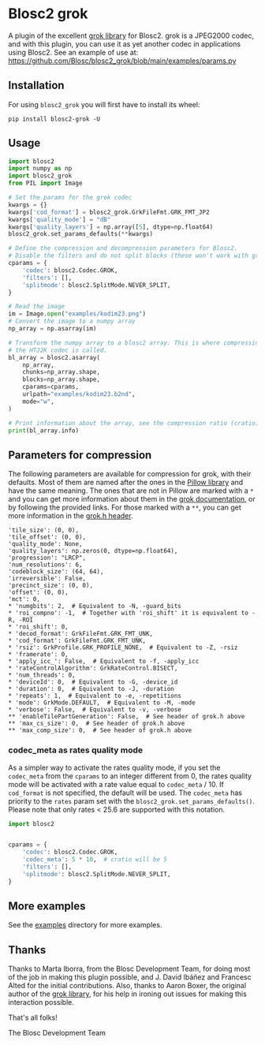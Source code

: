 # Blosc2 grok

A plugin of the excellent [grok library](https://github.com/GrokImageCompression/grok) for Blosc2.  grok is a JPEG2000 codec, and with this plugin, you can use it as yet another codec in applications using Blosc2.  See an example of use at: https://github.com/Blosc/blosc2_grok/blob/main/examples/params.py

## Installation

For using `blosc2_grok` you will first have to install its wheel:

```shell
pip install blosc2-grok -U
```

## Usage

```python
import blosc2
import numpy as np
import blosc2_grok
from PIL import Image

# Set the params for the grok codec
kwargs = {}
kwargs['cod_format'] = blosc2_grok.GrkFileFmt.GRK_FMT_JP2
kwargs['quality_mode'] = "dB"
kwargs['quality_layers'] = np.array([5], dtype=np.float64)
blosc2_grok.set_params_defaults(**kwargs)

# Define the compression and decompression parameters for Blosc2.
# Disable the filters and do not split blocks (these won't work with grok).
cparams = {
    'codec': blosc2.Codec.GROK,
    'filters': [],
    'splitmode': blosc2.SplitMode.NEVER_SPLIT,
}

# Read the image
im = Image.open("examples/kodim23.png")
# Convert the image to a numpy array
np_array = np.asarray(im)

# Transform the numpy array to a blosc2 array. This is where compression happens, and
# the HTJ2K codec is called.
bl_array = blosc2.asarray(
    np_array,
    chunks=np_array.shape,
    blocks=np_array.shape,
    cparams=cparams,
    urlpath="examples/kodim23.b2nd",
    mode="w",
)

# Print information about the array, see the compression ratio (cratio)
print(bl_array.info)
```

## Parameters for compression

The following parameters are available for compression for grok, with their defaults.  Most of them are named after the ones in the [Pillow library](https://pillow.readthedocs.io/en/stable/handbook/image-file-formats.html#jpeg-2000-saving) and have the same meaning.  The ones that are not in Pillow are marked with a `*` and you can get more information about them in the [grok documentation](https://github.com/GrokImageCompression/grok/wiki/3.-grk_compress), or by following the provided links.  For those marked with a ``**``, you can get more information in the [grok.h header](https://github.com/GrokImageCompression/grok/blob/a84ac2592e581405a976a00cf9e6f03cab7e2481/src/lib/core/grok.h#L975
).

    'tile_size': (0, 0),
    'tile_offset': (0, 0),
    'quality_mode': None,
    'quality_layers': np.zeros(0, dtype=np.float64),
    'progression': "LRCP",
    'num_resolutions': 6,
    'codeblock_size': (64, 64),
    'irreversible': False,
    'precinct_size': (0, 0),
    'offset': (0, 0),
    'mct': 0,
    * 'numgbits': 2,  # Equivalent to -N, -guard_bits
    * 'roi_compno': -1,  # Together with 'roi_shift' it is equivalent to -R, -ROI
    * 'roi_shift': 0,
    * 'decod_format': GrkFileFmt.GRK_FMT_UNK,
    * 'cod_format': GrkFileFmt.GRK_FMT_UNK,
    * 'rsiz': GrkProfile.GRK_PROFILE_NONE,  # Equivalent to -Z, -rsiz
    * 'framerate': 0,
    * 'apply_icc_': False,  # Equivalent to -f, -apply_icc
    * 'rateControlAlgorithm': GrkRateControl.BISECT,
    * 'num_threads': 0,
    * 'deviceId': 0,  # Equivalent to -G, -device_id
    * 'duration': 0,  # Equivalent to -J, -duration
    * 'repeats': 1,  # Equivalent to -e, -repetitions
    * 'mode': GrkMode.DEFAULT,  # Equivalent to -M, -mode
    * 'verbose': False,  # Equivalent to -v, -verbose
    ** 'enableTilePartGeneration': False,  # See header of grok.h above
    ** 'max_cs_size': 0,  # See header of grok.h above
    ** 'max_comp_size': 0,  # See header of grok.h above


### codec_meta as rates quality mode

As a simpler way to activate the rates quality mode, if you set the `codec_meta` from the `cparams` to an
integer different from 0, the rates quality mode will be activated with a rate value equal to `codec_meta` / 10. If 
`cod_format` is not specified, the default will be used. The `codec_meta` has priority to the `rates` param set with the 
`blosc2_grok.set_params_defaults()`. Please note that only rates < 25.6 are supported with this notation.
```python
import blosc2


cparams = {
    'codec': blosc2.Codec.GROK,
    'codec_meta': 5 * 10,  # cratio will be 5
    'filters': [],
    'splitmode': blosc2.SplitMode.NEVER_SPLIT,
}
```

## More examples

See the [examples](examples/) directory for more examples.

## Thanks

Thanks to Marta Iborra, from the Blosc Development Team, for doing most of the job in making this plugin possible, and J. David Ibáñez and Francesc Alted for the initial contributions.  Also, thanks to Aaron Boxer, the original author of the [grok library](https://github.com/GrokImageCompression/grok), for his help in ironing out issues for making this interaction possible. 

That's all folks!

The Blosc Development Team
